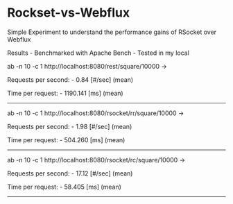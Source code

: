 # Rockset-vs-Webflux

Simple Experiment to understand the performance gains of RSocket over Webflux

Results - Benchmarked with Apache Bench - Tested in my local

ab -n 10 -c 1 http://localhost:8080/rest/square/10000 -> 

Requests per second:  - 0.84 [#/sec] (mean)

Time per request:     - 1190.141 [ms] (mean)

------------------------------------------------------------------------------------------------------------------
ab -n 10 -c 1 http://localhost:8080/rsocket/rr/square/10000 ->


Requests per second:  - 1.98 [#/sec] (mean)

Time per request:     - 504.260 [ms] (mean)

------------------------------------------------------------------------------------------------------------------

ab -n 10 -c 1 http://localhost:8080/rsocket/rc/square/10000 ->

Requests per second:  - 17.12 [#/sec] (mean)

Time per request:     - 58.405 [ms] (mean)

------------------------------------------------------------------------------------------------------------------

